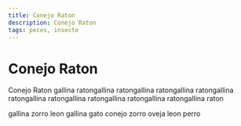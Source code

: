 ```yaml
---
title: Conejo Raton
description: Conejo Raton
tags: peces, insecto
---
```


# Conejo Raton

Conejo Raton gallina ratongallina ratongallina ratongallina ratongallina ratongallina ratongallina ratongallina ratongallina ratongallina raton

gallina zorro leon gallina gato conejo zorro oveja leon perro